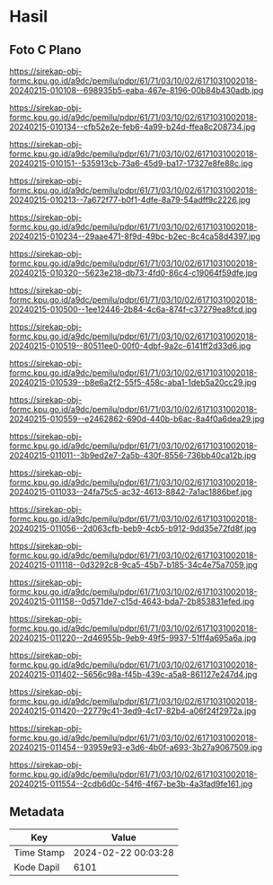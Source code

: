 # Hasil

## Foto C Plano

https://sirekap-obj-formc.kpu.go.id/a9dc/pemilu/pdpr/61/71/03/10/02/6171031002018-20240215-010108--698935b5-eaba-467e-8196-00b84b430adb.jpg

https://sirekap-obj-formc.kpu.go.id/a9dc/pemilu/pdpr/61/71/03/10/02/6171031002018-20240215-010134--cfb52e2e-feb6-4a99-b24d-ffea8c208734.jpg

https://sirekap-obj-formc.kpu.go.id/a9dc/pemilu/pdpr/61/71/03/10/02/6171031002018-20240215-010151--535913cb-73a6-45d9-ba17-17327e8fe88c.jpg

https://sirekap-obj-formc.kpu.go.id/a9dc/pemilu/pdpr/61/71/03/10/02/6171031002018-20240215-010213--7a672f77-b0f1-4dfe-8a79-54adff9c2226.jpg

https://sirekap-obj-formc.kpu.go.id/a9dc/pemilu/pdpr/61/71/03/10/02/6171031002018-20240215-010234--29aae471-8f9d-49bc-b2ec-8c4ca58d4397.jpg

https://sirekap-obj-formc.kpu.go.id/a9dc/pemilu/pdpr/61/71/03/10/02/6171031002018-20240215-010320--5623e218-db73-4fd0-86c4-c19064f59dfe.jpg

https://sirekap-obj-formc.kpu.go.id/a9dc/pemilu/pdpr/61/71/03/10/02/6171031002018-20240215-010500--1ee12446-2b84-4c6a-874f-c37279ea8fcd.jpg

https://sirekap-obj-formc.kpu.go.id/a9dc/pemilu/pdpr/61/71/03/10/02/6171031002018-20240215-010519--80511ee0-00f0-4dbf-9a2c-6141ff2d33d6.jpg

https://sirekap-obj-formc.kpu.go.id/a9dc/pemilu/pdpr/61/71/03/10/02/6171031002018-20240215-010539--b8e6a2f2-55f5-458c-aba1-1deb5a20cc29.jpg

https://sirekap-obj-formc.kpu.go.id/a9dc/pemilu/pdpr/61/71/03/10/02/6171031002018-20240215-010559--e2462862-690d-440b-b6ac-8a4f0a6dea29.jpg

https://sirekap-obj-formc.kpu.go.id/a9dc/pemilu/pdpr/61/71/03/10/02/6171031002018-20240215-011011--3b9ed2e7-2a5b-430f-8556-736bb40ca12b.jpg

https://sirekap-obj-formc.kpu.go.id/a9dc/pemilu/pdpr/61/71/03/10/02/6171031002018-20240215-011033--24fa75c5-ac32-4613-8842-7a1ac1886bef.jpg

https://sirekap-obj-formc.kpu.go.id/a9dc/pemilu/pdpr/61/71/03/10/02/6171031002018-20240215-011056--2d063cfb-beb9-4cb5-b912-9dd35e72fd8f.jpg

https://sirekap-obj-formc.kpu.go.id/a9dc/pemilu/pdpr/61/71/03/10/02/6171031002018-20240215-011118--0d3292c8-9ca5-45b7-b185-34c4e75a7059.jpg

https://sirekap-obj-formc.kpu.go.id/a9dc/pemilu/pdpr/61/71/03/10/02/6171031002018-20240215-011158--0d571de7-c15d-4643-bda7-2b853831efed.jpg

https://sirekap-obj-formc.kpu.go.id/a9dc/pemilu/pdpr/61/71/03/10/02/6171031002018-20240215-011220--2d46955b-9eb9-49f5-9937-51ff4a695a6a.jpg

https://sirekap-obj-formc.kpu.go.id/a9dc/pemilu/pdpr/61/71/03/10/02/6171031002018-20240215-011402--5656c98a-f45b-439c-a5a8-861127e247d4.jpg

https://sirekap-obj-formc.kpu.go.id/a9dc/pemilu/pdpr/61/71/03/10/02/6171031002018-20240215-011420--22779c41-3ed9-4c17-82b4-a06f24f2972a.jpg

https://sirekap-obj-formc.kpu.go.id/a9dc/pemilu/pdpr/61/71/03/10/02/6171031002018-20240215-011454--93959e93-e3d6-4b0f-a693-3b27a9067509.jpg

https://sirekap-obj-formc.kpu.go.id/a9dc/pemilu/pdpr/61/71/03/10/02/6171031002018-20240215-011554--2cdb6d0c-54f6-4f67-be3b-4a3fad9fe161.jpg


## Metadata

| Key        | Value               |
| ---------- | ------------------- |
| Time Stamp | 2024-02-22 00:03:28 |
| Kode Dapil | 6101                |



